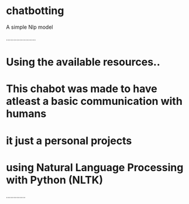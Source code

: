 # chatbotting
A simple Nlp model

....................
# Using the available resources..
# This chabot was made to have atleast a basic communication with humans
# it just a personal projects
# using Natural Language Processing with Python (NLTK)


.............
